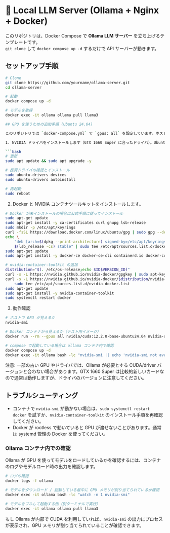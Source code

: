 # 🦙 Local LLM Server (Ollama + Nginx + Docker)

このリポジトリは、Docker Compose で **Ollama LLM サーバー** を立ち上げるテンプレートです。  
`git clone` して `docker compose up -d` するだけで API サーバーが動きます。

## セットアップ手順

```bash
# Clone
git clone https://github.com/yourname/ollama-server.git
cd ollama-server

# 起動
docker compose up -d

# モデルを取得
docker exec -it ollama ollama pull llama3

## GPU を使うための追加手順 (Ubuntu 24.04)

このリポジトリでは `docker-compose.yml` で `gpus: all` を設定しています。ホスト側で NVIDIA ドライバと `nvidia-container-toolkit` を正しくインストールすることで、コンテナから GPU が使えるようになります。以下は最低限の手順です。

1. NVIDIA ドライバをインストールします（GTX 1660 Super に合ったドライバ）。Ubuntu のドライバ管理や `apt` を使います。例:

```bash
# 更新
sudo apt update && sudo apt upgrade -y

# 推奨ドライバの確認とインストール
sudo ubuntu-drivers devices
sudo ubuntu-drivers autoinstall

# 再起動
sudo reboot
```

2. Docker と NVIDIA コンテナツールキットをインストールします。

```bash
# Docker が未インストールの場合は公式手順に従ってインストール
sudo apt-get update
sudo apt-get install -y ca-certificates curl gnupg lsb-release
sudo mkdir -p /etc/apt/keyrings
curl -fsSL https://download.docker.com/linux/ubuntu/gpg | sudo gpg --dearmor -o /etc/apt/keyrings/docker.gpg
echo \
	"deb [arch=$(dpkg --print-architecture) signed-by=/etc/apt/keyrings/docker.gpg] https://download.docker.com/linux/ubuntu \
	$(lsb_release -cs) stable" | sudo tee /etc/apt/sources.list.d/docker.list > /dev/null
sudo apt-get update
sudo apt-get install -y docker-ce docker-ce-cli containerd.io docker-compose-plugin

# nvidia-container-toolkit の追加
distribution="$(. /etc/os-release;echo $ID$VERSION_ID)"
curl -s -L https://nvidia.github.io/nvidia-docker/gpgkey | sudo apt-key add -
curl -s -L https://nvidia.github.io/nvidia-docker/$distribution/nvidia-docker.list | \
	sudo tee /etc/apt/sources.list.d/nvidia-docker.list
sudo apt-get update
sudo apt-get install -y nvidia-container-toolkit
sudo systemctl restart docker
```

3. 動作確認

```bash
# ホストで GPU が見えるか
nvidia-smi

# Docker コンテナから見えるか（テスト用イメージ）
docker run --rm --gpus all nvidia/cuda:12.2.0-base-ubuntu24.04 nvidia-smi

# compose で起動している場合は ollama コンテナ内で確認
docker compose up -d
docker exec -it ollama bash -lc "nvidia-smi || echo 'nvidia-smi not available in container'"
```

注意: 一部の古い GPU やドライバでは、Ollama が必要とする CUDA/driver バージョンと合わない場合があります。GTX 1660 Super は比較的新しいカードなので通常は動作しますが、ドライバのバージョンに注意してください。

## トラブルシューティング

- コンテナで `nvidia-smi` が動かない場合は、`sudo systemctl restart docker` を試すか、`nvidia-container-toolkit` のインストール手順を再確認してください。
- Docker が rootless で動いていると GPU が渡せないことがあります。通常は systemd 管理の Docker を使ってください。

### Ollama コンテナ内での確認

Ollama が GPU を使ってモデルをロードしているかを確認するには、コンテナのログやモデルロード時の出力を確認します。

```bash
# ログの確認
docker logs -f ollama

# モデルをダウンロード / 起動している最中に GPU メモリが割り当てられているか確認
docker exec -it ollama bash -lc "watch -n 1 nvidia-smi"

# モデルをプルして起動する例（別ターミナルで実行）
docker exec -it ollama ollama pull llama3
```

もし Ollama が内部で CUDA を利用していれば、`nvidia-smi` の出力にプロセスが表示され、GPU メモリが割り当てられていることが確認できます。


